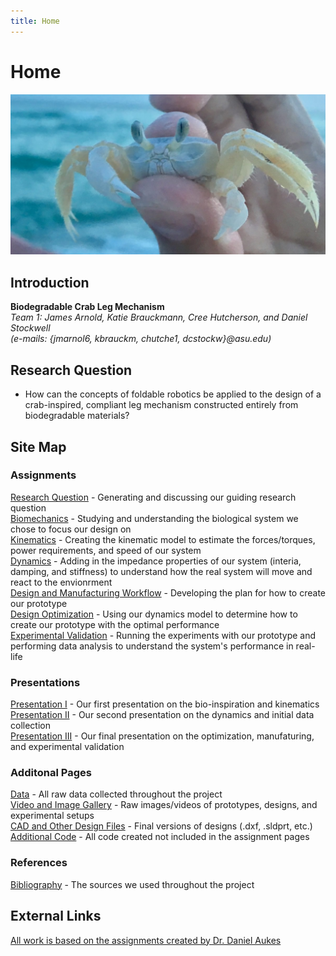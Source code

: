```yaml
---
title: Home
---
```


# Home

![alt_text](images/ghostCrab.jpg "Image of a ghost crab")

## Introduction

**Biodegradable Crab Leg Mechanism**  
_Team 1: James Arnold, Katie Brauckmann, Cree Hutcherson, and Daniel Stockwell_   
_(e-mails: {jmarnol6, kbrauckm, chutche1, dcstockw}@asu.edu)_

## Research Question

* How can the concepts of foldable robotics be applied to the design of a crab-inspired, compliant leg mechanism constructed entirely from biodegradable materials?

## Site Map

### Assignments

[Research Question](/assignment1) - Generating and discussing our guiding research question  
[Biomechanics](/assignment2) - Studying and understanding the biological system we chose to focus our design on  
[Kinematics](https://nbviewer.jupyter.org/url/arnoldjames98.github.io/systemKinematics.ipynb) - Creating the kinematic model to estimate the forces/torques, power requirements, and speed of our system  
[Dynamics](https://nbviewer.jupyter.org/url/arnoldjames98.github.io/systemDynamicsAll.ipynb) - Adding in the impedance properties of our system (interia, damping, and stiffness) to understand how the real system will move and react to the envionrment  
[Design and Manufacturing Workflow](https://nbviewer.jupyter.org/url/arnoldjames98.github.io/designManufacturing.ipynb) - Developing the plan for how to create our prototype  
[Design Optimization](https://nbviewer.jupyter.org/url/arnoldjames98.github.io/designOptimization.ipynb) - Using our dynamics model to determine how to create our prototype with the optimal performance  
[Experimental Validation](https://nbviewer.jupyter.org/url/arnoldjames98.github.io/dataCollection.ipynb) - Running the experiments with our prototype and performing data analysis to understand the system's performance in real-life  

### Presentations

[Presentation I](/presentation1) - Our first presentation on the bio-inspiration and kinematics  
[Presentation II](/presentation2) - Our second presentation on the dynamics and initial data collection  
[Presentation III](/presentation3) - Our final presentation on the optimization, manufaturing, and experimental validation

### Additonal Pages

[Data](/data) - All raw data collected throughout the project   
[Video and Image Gallery](/videoImageGallery) - Raw images/videos of prototypes, designs, and experimental setups   
[CAD and Other Design Files](/cadDesignFiles) - Final versions of designs (.dxf, .sldprt, etc.)   
[Additional Code](/additionalCode) - All code created not included in the assignment pages   


### References 

[Bibliography](/bibliography) - The sources we used throughout the project   


## External Links

[All work is based on the assignments created by Dr. Daniel Aukes](https://egr557.github.io/)
